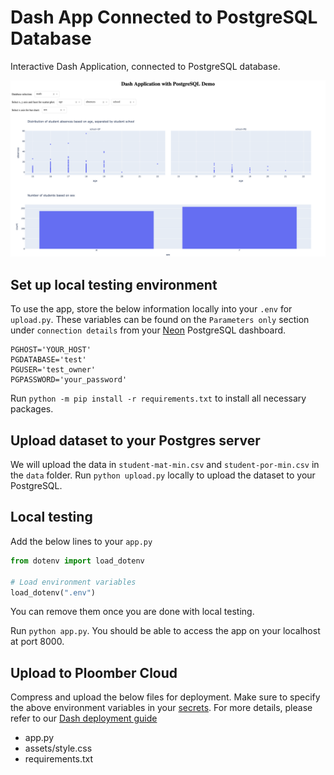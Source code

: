 # Dash App Connected to PostgreSQL Database

Interactive Dash Application, connected to PostgreSQL database.

![](app.png)

## Set up local testing environment
To use the app, store the below information locally into your `.env` for `upload.py`. These variables can be found on the `Parameters only` section under `connection details` from your [Neon](https://console.neon.tech/) PostgreSQL dashboard.
```
PGHOST='YOUR_HOST'
PGDATABASE='test'
PGUSER='test_owner'
PGPASSWORD='your_password'
```

Run `python -m pip install -r requirements.txt` to install all necessary packages.

## Upload dataset to your Postgres server
We will upload the data in `student-mat-min.csv` and `student-por-min.csv` in the `data` folder. Run `python upload.py` locally to upload the dataset to your PostgreSQL.

## Local testing
Add the below lines to your `app.py`
```python
from dotenv import load_dotenv

# Load environment variables
load_dotenv(".env")
```

You can remove them once you are done with local testing.

Run `python app.py`. You should be able to access the app on your localhost at port 8000.

## Upload to Ploomber Cloud
Compress and upload the below files for deployment. Make sure to specify the above environment variables in your [secrets](https://docs.cloud.ploomber.io/en/latest/user-guide/secrets.html). For more details, please refer to our [Dash deployment guide](https://docs.cloud.ploomber.io/en/latest/apps/dash.html)
- app.py
- assets/style.css
- requirements.txt
